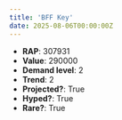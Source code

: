 ```yaml
---
title: 'BFF Key'
date: 2025-08-06T00:00:00Z
---
```

- **RAP**: 307931
- **Value**: 290000
- **Demand level**: 2
- **Trend**: 2
- **Projected?**: True
- **Hyped?**: True
- **Rare?**: True
